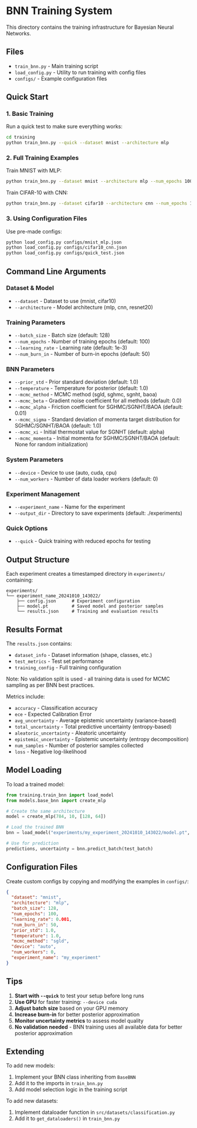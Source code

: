 # BNN Training System

This directory contains the training infrastructure for Bayesian Neural Networks.

## Files

- `train_bnn.py` - Main training script
- `load_config.py` - Utility to run training with config files
- `configs/` - Example configuration files

## Quick Start

### 1. Basic Training

Run a quick test to make sure everything works:

```bash
cd training
python train_bnn.py --quick --dataset mnist --architecture mlp
```

### 2. Full Training Examples

Train MNIST with MLP:
```bash
python train_bnn.py --dataset mnist --architecture mlp --num_epochs 100
```

Train CIFAR-10 with CNN:
```bash
python train_bnn.py --dataset cifar10 --architecture cnn --num_epochs 150 --batch_size 64
```

### 3. Using Configuration Files

Use pre-made configs:
```bash
python load_config.py configs/mnist_mlp.json
python load_config.py configs/cifar10_cnn.json
python load_config.py configs/quick_test.json
```

## Command Line Arguments

### Dataset & Model
- `--dataset` - Dataset to use (mnist, cifar10)
- `--architecture` - Model architecture (mlp, cnn, resnet20)

### Training Parameters
- `--batch_size` - Batch size (default: 128)
- `--num_epochs` - Number of training epochs (default: 100)
- `--learning_rate` - Learning rate (default: 1e-3)
- `--num_burn_in` - Number of burn-in epochs (default: 50)

### BNN Parameters
- `--prior_std` - Prior standard deviation (default: 1.0)
- `--temperature` - Temperature for posterior (default: 1.0)
- `--mcmc_method` - MCMC method (sgld, sghmc, sgnht, baoa)
- `--mcmc_beta` - Gradient noise coefficient for all methods (default: 0.0)
- `--mcmc_alpha` - Friction coefficient for SGHMC/SGNHT/BAOA (default: 0.01)
- `--mcmc_sigma` - Standard deviation of momenta target distribution for SGHMC/SGNHT/BAOA (default: 1.0)
- `--mcmc_xi` - Initial thermostat value for SGNHT (default: alpha)
- `--mcmc_momenta` - Initial momenta for SGHMC/SGNHT/BAOA (default: None for random initialization)

### System Parameters
- `--device` - Device to use (auto, cuda, cpu)
- `--num_workers` - Number of data loader workers (default: 0)

### Experiment Management
- `--experiment_name` - Name for the experiment
- `--output_dir` - Directory to save experiments (default: ./experiments)

### Quick Options
- `--quick` - Quick training with reduced epochs for testing

## Output Structure

Each experiment creates a timestamped directory in `experiments/` containing:

```
experiments/
└── experiment_name_20241010_143022/
    ├── config.json      # Experiment configuration
    ├── model.pt         # Saved model and posterior samples
    └── results.json     # Training and evaluation results
```

## Results Format

The `results.json` contains:
- `dataset_info` - Dataset information (shape, classes, etc.)
- `test_metrics` - Test set performance
- `training_config` - Full training configuration

Note: No validation split is used - all training data is used for MCMC sampling as per BNN best practices.

Metrics include:
- `accuracy` - Classification accuracy
- `ece` - Expected Calibration Error
- `avg_uncertainty` - Average epistemic uncertainty (variance-based)
- `total_uncertainty` - Total predictive uncertainty (entropy-based)
- `aleatoric_uncertainty` - Aleatoric uncertainty
- `epistemic_uncertainty` - Epistemic uncertainty (entropy decomposition)
- `num_samples` - Number of posterior samples collected
- `loss` - Negative log-likelihood

## Model Loading

To load a trained model:

```python
from training.train_bnn import load_model
from models.base_bnn import create_mlp

# Create the same architecture
model = create_mlp(784, 10, [128, 64])

# Load the trained BNN
bnn = load_model("experiments/my_experiment_20241010_143022/model.pt", model)

# Use for prediction
predictions, uncertainty = bnn.predict_batch(test_batch)
```

## Configuration Files

Create custom configs by copying and modifying the examples in `configs/`:

```json
{
  "dataset": "mnist",
  "architecture": "mlp",
  "batch_size": 128,
  "num_epochs": 100,
  "learning_rate": 0.001,
  "num_burn_in": 50,
  "prior_std": 1.0,
  "temperature": 1.0,
  "mcmc_method": "sgld",
  "device": "auto",
  "num_workers": 0,
  "experiment_name": "my_experiment"
}
```

## Tips

1. **Start with `--quick`** to test your setup before long runs
2. **Use GPU** for faster training: `--device cuda`
3. **Adjust batch size** based on your GPU memory
4. **Increase burn-in** for better posterior approximation
5. **Monitor uncertainty metrics** to assess model quality
6. **No validation needed** - BNN training uses all available data for better posterior approximation

## Extending

To add new models:
1. Implement your BNN class inheriting from `BaseBNN`
2. Add it to the imports in `train_bnn.py`
3. Add model selection logic in the training script

To add new datasets:
1. Implement dataloader function in `src/datasets/classification.py`
2. Add it to `get_dataloaders()` in `train_bnn.py`
